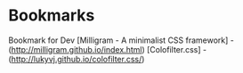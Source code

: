 # Bookmarks
Bookmark for Dev
[Milligram - A minimalist CSS framework] - (http://milligram.github.io/index.html)
[Colofilter.css] - (http://lukyvj.github.io/colofilter.css/)
